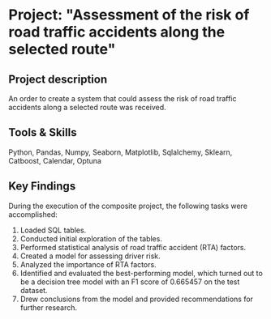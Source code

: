 # Project: "Assessment of the risk of road traffic accidents along the selected route"

## Project description 
An order to create a system that could assess the risk of road traffic accidents along a selected route was received.

## Tools & Skills
Python, Pandas, Numpy, Seaborn, Matplotlib, Sqlalchemy, Sklearn, Catboost, Calendar, Optuna

## Key Findings

During the execution of the composite project, the following tasks were accomplished:

1) Loaded SQL tables.
2) Conducted initial exploration of the tables.
3) Performed statistical analysis of road traffic accident (RTA) factors.
4) Created a model for assessing driver risk.
5) Analyzed the importance of RTA factors.
6) Identified and evaluated the best-performing model, which turned out to be a decision tree model with an F1 score of 0.665457 on the test dataset.
7) Drew conclusions from the model and provided recommendations for further research.

